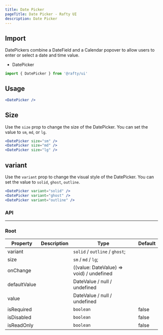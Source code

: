 ```yaml
---
title: Date Picker
pageTitle: Date Picker - Rafty UI
description: Date Picker
---
```


## Import

DatePickers combine a DateField and a Calendar popover to allow users to enter or select a date and time value.

- DatePicker

```jsx
import { DatePicker } from '@rafty/ui'
```

## Usage

```jsx
<DatePicker />
```

## Size

Use the `size` prop to change the size of the DatePicker. You can set the value to `sm`, `md`, or `lg`.

```jsx
<DatePicker size="sm" />
<DatePicker size="md" />
<DatePicker size="lg" />
```

## variant

Use the `variant` prop to change the visual style of the DatePicker. You can set the value to `solid`, `ghost`, `outline`.

```jsx
<DatePicker variant="solid" />
<DatePicker variant="ghost" />
<DatePicker variant="outline" />
```

### API

---

### Root

| Property     | Description | Type                                     | Default |
| ------------ | ----------- | ---------------------------------------- | ------- |
| variant      |             | `solid` / `outline` / `ghost`;           |         |
| size         |             | `sm` / `md` / `lg`;                      |         |
| onChange     |             | ((value: DateValue) => void) / undefined |         |
| defaultValue |             | DateValue / null / undefined             |         |
| value        |             | DateValue / null / undefined             |         |
| isRequired   |             | `boolean`                                | false   |
| isDisabled   |             | `boolean`                                | false   |
| isReadOnly   |             | `boolean`                                | false   |
